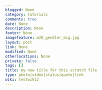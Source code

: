 ```yaml
---
blogged: None
category: tutorials
comments: true
date: None
description: None
footer: None
imagefeature: m20_gendler_big.jpg
layout: post
link: None
modified: None
otherlocations: None
private: false
tags: []
title: my new title for this scratch file
type: photo|video|status|quote|link
wiki: testwiki2
---
```

<!--summary-->